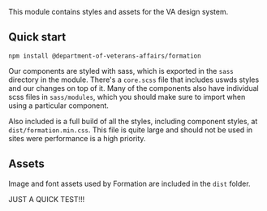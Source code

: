 This module contains styles and assets for the VA design system.

## Quick start

`npm install @department-of-veterans-affairs/formation`

Our components are styled with sass, which is exported in the `sass` directory in the module. There's a `core.scss` file that includes uswds styles and our changes on top of it. Many of the components also have individual scss files in `sass/modules`, which you should make sure to import when using a particular component.

Also included is a full build of all the styles, including component styles, at `dist/formation.min.css`. This file is quite large and should not be used in sites were performance is a high priority.

## Assets

Image and font assets used by Formation are included in the `dist` folder.

JUST A QUICK TEST!!!